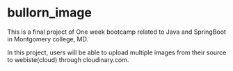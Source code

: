 # bullorn_image
This is a final project of One week bootcamp related to Java and SpringBoot in Montgomery college, MD. 


In this project, users will be able to upload multiple images from their source to webiste(cloud) through cloudinary.com.
